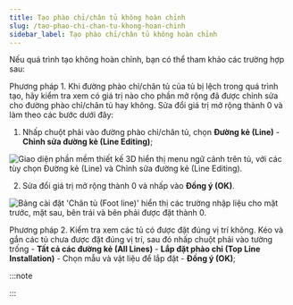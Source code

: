 ```yaml
---
title: Tạo phào chỉ/chân tủ không hoàn chỉnh
slug: /tao-phao-chi-chan-tu-khong-hoan-chinh
sidebar_label: Tạo phào chỉ/chân tủ không hoàn chỉnh
---
```


Nếu quá trình tạo không hoàn chỉnh, bạn có thể tham khảo các trường hợp sau:

Phương pháp 1. Khi đường phào chỉ/chân tủ của tủ bị lệch trong quá trình tạo, hãy kiểm tra xem có giá trị nào cho phần mở rộng đã được chỉnh sửa cho đường phào chỉ/chân tủ hay không. Sửa đổi giá trị mở rộng thành 0 và làm theo các bước dưới đây:

1. Nhấp chuột phải vào đường phào chỉ/chân tủ, chọn **Đường kẻ (Line)** - **Chỉnh sửa đường kẻ (Line Editing)**;

![Giao diện phần mềm thiết kế 3D hiển thị menu ngữ cảnh trên tủ, với các tùy chọn Đường kẻ (Line) và Chỉnh sửa đường kẻ (Line Editing).](https://storage.googleapis.com/jegavn_kb/images/0bd60bbc-3e62-411d-aee1-894e8261d235.png)

2. Sửa đổi giá trị mở rộng thành 0 và nhấp vào **Đồng ý (OK)**.

![Bảng cài đặt 'Chân tủ (Foot line)' hiển thị các trường nhập liệu cho mặt trước, mặt sau, bên trái và bên phải được đặt thành 0.](https://storage.googleapis.com/jegavn_kb/images/c0e83b5a-48ab-4e78-8397-5c4a96e3ba12.png)

Phương pháp 2. Kiểm tra xem các tủ có được đặt đúng vị trí không. Kéo và gắn các tủ chưa được đặt đúng vị trí, sau đó nhấp chuột phải vào tường trống - **Tất cả các đường kẻ (All Lines)** - **Lắp đặt phào chỉ (Top Line Installation)** - Chọn mẫu và vật liệu để lắp đặt - **Đồng ý (OK)**;

:::note

:::